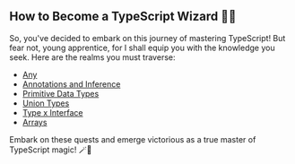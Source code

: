 ## How to Become a TypeScript Wizard 🧙‍♂️

So, you've decided to embark on this journey of mastering TypeScript! But fear not, young apprentice, for I shall equip you with the knowledge you seek. Here are the realms you must traverse:

- [Any](./content/any/index.md)
- [Annotations and Inference](./content/annotations-and-inference/index.md)
- [Primitive Data Types](./content/primitive-data-types/index.md)
- [Union Types](./content/union-types/index.md)
- [Type x Interface](./content//types-and-interfaces/index.md)
- [Arrays](./content/arrays/index.md)

Embark on these quests and emerge victorious as a true master of TypeScript magic! 🪄🧝
